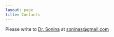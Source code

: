 ```yaml
---
layout: page
title: Contacts
---
```


Please write to [Dr. Sonina][1] at soninas@gmail.com

[1]: http://www.utsc.utoronto.ca/cfl/snejina-sonina "Snejina Sonina on University of Toronto Scarborough site"
